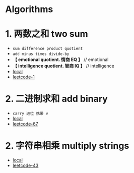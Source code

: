 # Algorithms

# 1. 两数之和 two sum

- `sum difference product quotient`
- `add minus times divide-by`
- **【 emotional quotient. 情商 EQ 】** // emotional
- **【 intelligence quotient. 智商 IQ 】** // intelligence
- [local](file:///Users/xiawu/work/personal/front-end/8-penetrate/3-LEETCODE/两数之和.html)
- [leetcode-1](https://leetcode.cn/problems/two-sum/description/)

# 2. 二进制求和 add binary

- `carry 进位 携带 v`
- [local](file:///Users/xiawu/work/personal/front-end/8-penetrate/3-LEETCODE/1-STRING/05-二进制求和.html)
- [leetcode-67](https://leetcode.cn/problems/add-binary/description/)

# 2. 字符串相乘 multiply strings

- [local](file:///Users/xiawu/work/personal/front-end/8-penetrate/3-LEETCODE/1-STRING/05-二进制求和.html)
- [leetcode-43](https://leetcode.cn/problems/multiply-strings/description/)

